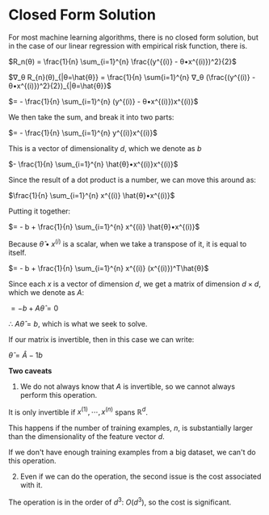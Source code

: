 # Closed Form Solution

For most machine learning algorithms, there is no closed form solution, but in the case of our linear regression with empirical risk function, there is.

$R_n(θ) = \frac{1}{n} \sum_{i=1}^{n} \frac{(y^{(i)} - θ•x^{(i)})^2}{2}$

$∇_θ R_{n}(θ)_{|θ=\hat{θ}} = \frac{1}{n} \sum{i=1}^{n} ∇_θ (\frac{(y^{(i)} - θ•x^{(i)})^2}{2})_{|θ=\hat{θ}}$

$= - \frac{1}{n} \sum_{i=1}^{n} (y^{(i)} - θ•x^{(i)})x^{(i)}$

We then take the sum, and break it into two parts:

$= - \frac{1}{n} \sum_{i=1}^{n} y^{(i)}x^{(i)}$

This is a vector of dimensionality $d$, which we denote as $b$

$- \frac{1}{n} \sum_{i=1}^{n} \hat{θ}•x^{(i)}x^{(i)}$

Since the result of a dot product is a number, we can move this around as:

$\frac{1}{n} \sum_{i=1}^{n} x^{(i)} \hat{θ}•x^{(i)}$

Putting it together:

$= - b + \frac{1}{n} \sum_{i=1}^{n} x^{(i)} \hat{θ}•x^{(i)}$

Because $\hat{θ}•x^{(i)}$ is a scalar, when we take a transpose of it, it is equal to itself.

$= - b + \frac{1}{n} \sum_{i=1}^{n} x^{(i)} (x^{(i)})^T\hat{θ}$

Since each $x$ is a vector of dimension $d$, we get a matrix of dimension $d \times d$, which we denote as $A$:

$= - b + A\hat{θ} = 0$

∴ $A\hat{θ} = b$, which is what we seek to solve.

If our matrix is invertible, then in this case we can write:

$\hat{θ} = \hat{A}-1b$

**Two caveats**

1. We do not always know that $A$ is invertible, so we cannot always perform this operation.

It is only invertible if $x^{(1)}, ⋯, x^{(n)}$ spans $ℝ^d$.

This happens if the number of training examples, $n$, is substantially larger than the dimensionality of the feature vector $d$.

If we don't have enough training examples from a big dataset, we can't do this operation.

2. Even if we can do the operation, the second issue is the cost associated with it.

The operation is in the order of $d^3$: $O(d^3)$, so the cost is significant.
